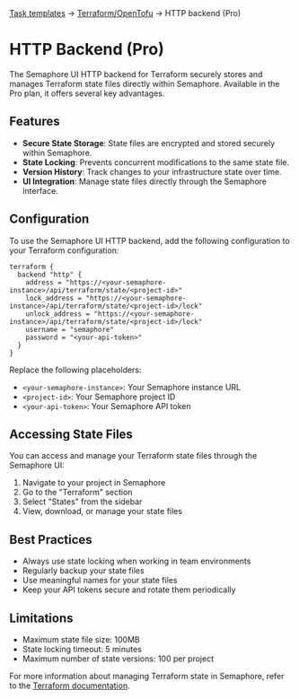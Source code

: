 <div class="breadcrumbs">
    <a href="/user-guide/task-templates/">Task templates</a>
    → <a href="/user-guide/task-templates/apps/terraform">Terraform/OpenTofu</a>
    → HTTP backend (Pro)
</div>

# HTTP Backend (Pro)

The Semaphore UI HTTP backend for Terraform securely stores and manages Terraform state files directly within Semaphore. Available in the Pro plan, it offers several key advantages.

## Features

- **Secure State Storage**: State files are encrypted and stored securely within Semaphore.
- **State Locking**: Prevents concurrent modifications to the same state file.
- **Version History**: Track changes to your infrastructure state over time.
- **UI Integration**: Manage state files directly through the Semaphore interface.

## Configuration

To use the Semaphore UI HTTP backend, add the following configuration to your Terraform configuration:

```hcl
terraform {
  backend "http" {
    address = "https://<your-semaphore-instance>/api/terraform/state/<project-id>"
    lock_address = "https://<your-semaphore-instance>/api/terraform/state/<project-id>/lock"
    unlock_address = "https://<your-semaphore-instance>/api/terraform/state/<project-id>/lock"
    username = "semaphore"
    password = "<your-api-token>"
  }
}
```



Replace the following placeholders:
- `<your-semaphore-instance>`: Your Semaphore instance URL
- `<project-id>`: Your Semaphore project ID
- `<your-api-token>`: Your Semaphore API token

## Accessing State Files

You can access and manage your Terraform state files through the Semaphore UI:

1. Navigate to your project in Semaphore
2. Go to the "Terraform" section
3. Select "States" from the sidebar
4. View, download, or manage your state files

## Best Practices

- Always use state locking when working in team environments
- Regularly backup your state files
- Use meaningful names for your state files
- Keep your API tokens secure and rotate them periodically

## Limitations

- Maximum state file size: 100MB
- State locking timeout: 5 minutes
- Maximum number of state versions: 100 per project

For more information about managing Terraform state in Semaphore, refer to the [Terraform documentation](https://developer.hashicorp.com/terraform/language/settings/backends/http).

